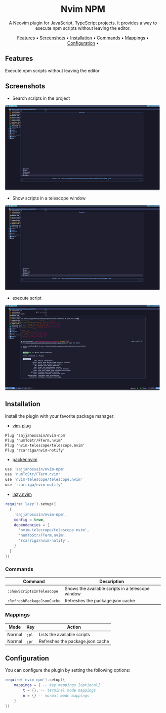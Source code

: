 <h1 align="center">Nvim NPM</h1>

<p align="center">A Neovim plugin for JavaScript, TypeScript projects. It provides a way to execute npm scripts without leaving the editor.</p>

<p align="center">
  <a href="##features">Features</a> •
  <a href="##screenshots">Screenshots</a> •
  <a href="##installation">Installation</a> •
  <a href="##commands">Commands</a> •
  <a href="##mappings">Mappings</a> •
  <a href="##configuration">Configuration</a> •
</p>

## Features
 Execute npm scripts without leaving the editor 

## Screenshots
- Search scripts in the project
<img src="./assets/sc-search-scripts-in-the-project.png" width="500">

- Show scripts in a telescope window
<img src="./assets/sc-search-scripts-in-the-project.png" width="500">

- execute script
<img src="./assets/sc-execute-command.png" width="500">

## Installation

Install the plugin with your favorite package manager:

- [vim-plug](https://github.com/junegunn/vim-plug)

```vim
Plug 'sajjahossain/nvim-npm'
Plug 'numToStr/FTerm.nvim'
Plug 'nvim-telescope/telescope.nvim'
Plug 'rcarriga/nvim-notify'
```

- [packer.nvim](https://github.com/wbthomason/packer.nvim)

```lua
use 'sajjahossain/nvim-npm'
use 'numToStr/FTerm.nvim'
use 'nvim-telescope/telescope.nvim'
use 'rcarriga/nvim-notify'
```

- [lazy.nvim](https://github.com/folke/lazy.nvim)

```lua
require('lazy').setup({
  {
    'sajjahossain/nvim-npm',
    config = true,
    dependencies = {
      'nvim-telescope/telescope.nvim',
      'numToStr/FTerm.nvim',
      'rcarriga/nvim-notify',
    }
  }
})
```

### Commands

| Command | Description |
| --- | --- |
| `:ShowScriptsInTelescope` | Shows the available scripts in a telescope window |
| `:RefreshPackageJsonCache` | Refreshes the package.json cache |

### Mappings

| Mode | Key | Action |
| --- | --- | --- |
| Normal | `;pl` | Lists the available scripts |
| Normal | `;pr` | Refreshes the package.json cache |

## Configuration

You can configure the plugin by setting the following options:

```lua
require('nvim-npm').setup({
    mappings = { -- key mappings [optional]
        t = {}, -- terminal mode mappings
        n = {} -- normal mode mappings
    }
})
```
